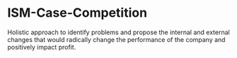 # ISM-Case-Competition
Holistic approach to identify problems and propose the internal and external changes that would radically change the performance of the company and positively impact profit.
